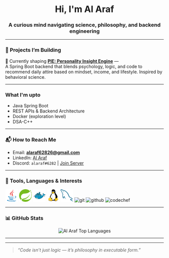 <h1 align="center">Hi, I'm Al Araf </h1>
<h3 align="center">A curious mind navigating science, philosophy, and backend engineering</h3>

---

### 🔭 Projects I’m Building  
🧠 Currently shaping [**PIE: Personality Insight Engine**](https://github.com/alaraf-474/pie-personality-engine.git) —  
A Spring Boot backend that blends psychology, logic, and code to recommend daily attire based on mindset, income, and lifestyle. Inspired by behavioral science.

---

###  What I'm upto
- Java Spring Boot
- REST APIs & Backend Architecture
- Docker (exploration level)
- DSA-C++


---

### 📬 How to Reach Me
- Email: **alaraf62826@gmail.com**
- LinkedIn: [Al Araf](https://www.linkedin.com/in/abdullah-al-araf-rishad-095403306/)
- Discord: `alaraf#6282` | [Join Server](https://discord.gg/cJ3CmaBy)

---

### 🧰 Tools, Languages & Interests
<p align="left">
  <img src="https://raw.githubusercontent.com/devicons/devicon/master/icons/java/java-original.svg" alt="java" width="40" />
  <img src="https://raw.githubusercontent.com/devicons/devicon/master/icons/spring/spring-original.svg" alt="spring" width="40" />
  <img src="https://raw.githubusercontent.com/devicons/devicon/master/icons/docker/docker-original.svg" alt="docker" width="40" />
  <img src="https://raw.githubusercontent.com/devicons/devicon/master/icons/linux/linux-original.svg" alt="linux" width="40" />
  <img src="https://raw.githubusercontent.com/devicons/devicon/master/icons/mysql/mysql-original.svg" alt="mysql" width="40" />
  <img src="https://www.vectorlogo.zone/logos/git-scm/git-scm-icon.svg" alt="git" width="40" />
  <img src="https://www.vectorlogo.zone/logos/github/github-icon.svg" alt="github" width="40" />
  <img src="https://cdn.jsdelivr.net/npm/simple-icons@3.1.0/icons/codechef.svg" alt="codechef" width="40" />
</p>

---

### 📊 GitHub Stats
<p align="center">
  <img src="https://github-readme-stats.vercel.app/api/top-langs?username=alaraf-474&show_icons=true&locale=en&layout=compact" alt="Al Araf Top Languages" />
</p>

---



---

> *“Code isn’t just logic — it’s philosophy in executable form.”*
